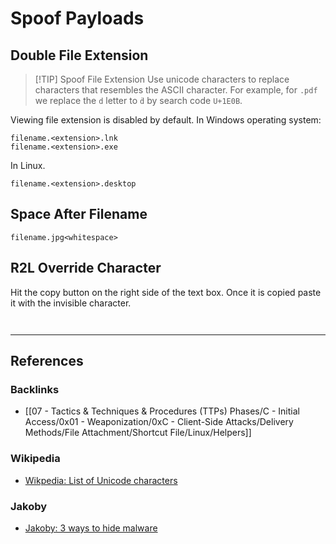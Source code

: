 # Spoof Payloads

## Double File Extension

> [!TIP] Spoof File Extension
> Use unicode characters to replace characters that resembles the ASCII character. For example, for `.pdf` we replace the `d` letter to `ḋ` by search code `U+1E0B`.

Viewing file extension is disabled by default. In Windows operating system:

```
filename.<extension>.lnk
filename.<extension>.exe
```

In Linux.

```
filename.<extension>.desktop
```

## Space After Filename

```
filename.jpg<whitespace>
```

## R2L Override Character

Hit the copy button on the right side of the text box. Once it is copied paste it with the invisible character.

```
‮
```

---
## References

### Backlinks

- [[07 - Tactics & Techniques & Procedures (TTPs) Phases/C - Initial Access/0x01 - Weaponization/0xC - Client-Side Attacks/Delivery Methods/File Attachment/Shortcut File/Linux/Helpers]]

### Wikipedia

- [Wikpedia: List of Unicode characters](https://en.wikipedia.org/wiki/List_of_Unicode_characters)

### Jakoby

- [Jakoby: 3 ways to hide malware](https://github.com/I-Am-Jakoby/PowerShell-for-Hackers/blob/main/VideoNotes/3_ways_to_hide_malware.md)